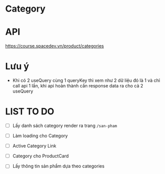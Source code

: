 # Category

# API

https://course.spacedev.vn/product/categories

# Lưu ý

- Khi có 2 useQuery cùng 1 queryKey thì xem như 2 dữ liệu đó là 1 và chỉ call api 1 lần, khi api hoàn thành cần response data ra cho cả 2 useQuery

# LIST TO DO

- [ ] Lấy danh sách category render ra trang `/san-pham`

- [ ] Làm loading cho Category

- [ ] Active Category Link

- [ ] Category cho ProductCard

- [ ] Lấy thông tin sản phẩm dựa theo categories


